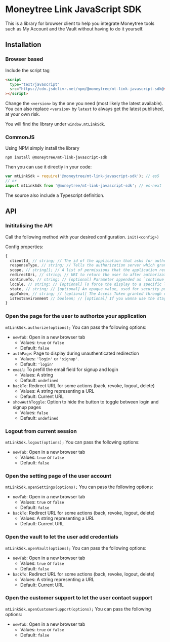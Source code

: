 # Moneytree Link JavaScript SDK

This is a library for browser client to help you integrate Moneytree tools such as My Account and the Vault without having to do it yourself.

## Installation

### Browser based

Include the script tag

```html
<script
  type="text/javascript"
  src="https://cdn.jsdelivr.net/npm/@moneytree/mt-link-javascript-sdk@<version>/dist/index.js"
></script>
```

Change the `<version>` by the one you need (most likely the latest available).
You can also replace `<version>` by `latest` to always get the latest published, at your own risk.

You will find the library under `window.mtLinkSdk`.

### CommonJS

Using NPM simply install the library

```shell
npm install @moneytree/mt-link-javascript-sdk
```

Then you can use it directly in your code:

```js
var mtLinkSdk = require('@moneytree/mt-link-javascript-sdk'); // es5
// or
import mtLinkSdk from '@moneytree/mt-link-javascript-sdk'; // es-next
```

The source also include a Typescript definition.

## API

### Inititalising the API

Call the following method with your desired configuration.
`init(<config>)`

Config properties:

```js
{
  clientId, // string; // The id of the application that asks for authorization.
  responseType, // string; // Tells the authorization server which grant to execute (e.g.: code).
  scope, // string[]; // A list of permissions that the application requires.
  redirectUri, // string; // URI to return the user to after authorization is complete.
  continueTo, // string; // [optional] Parameter appended as `continue` to the `redirectUri`.
  locale, // string; // [optional] To force the display to a specific language (e.g.: en-AU).
  state, // string; // [optional] An opaque value, used for security purposes. If this request parameter is set in the request, then it is returned to the application as part of the redirect_uri.
  appToken, // string; // [optional] The Access Token granted through oauth
  isTestEnvironment // boolean; // [optional] If you wanna use the staging or production environment
}
```

### Open the page for the user to authorize your application

`mtLinkSdk.authorize(options);`
You can pass the following options:

- `newTab`: Open in a new browser tab
  - Values: `true` or `false`
  - Default: `false`
- `authPage`: Page to display during unauthenticated redirection
  - Values: `'login'` or `'signup'`.
  - Default: `'login'`
- `email`: To prefill the email field for signup and login
  - Values: A string
  - Default: `undefined`
- `backTo`: Redirect URL for some actions (back, revoke, logout, delete)
  - Values: A string representing a URL
  - Default: Current URL
- `showAuthToggle`: Option to hide the button to toggle between login and signup pages
  - Values: `false`
  - Default: `undefined`

### Logout from current session

`mtLinkSdk.logout(options);`
You can pass the following options:

- `newTab`: Open in a new browser tab
  - Values: `true` or `false`
  - Default: `false`

### Open the setting page of the user account

`mtLinkSdk.openSettings(options);`
You can pass the following options:

- `newTab`: Open in a new browser tab
  - Values: `true` or `false`
  - Default: `false`
- `backTo`: Redirect URL for some actions (back, revoke, logout, delete)
  - Values: A string representing a URL
  - Default: Current URL

### Open the vault to let the user add credentials

`mtLinkSdk.openVault(options);`
You can pass the following options:

- `newTab`: Open in a new browser tab
  - Values: `true` or `false`
  - Default: `false`
- `backTo`: Redirect URL for some actions (back, revoke, logout, delete)
  - Values: A string representing a URL
  - Default: Current URL

### Open the customer support to let the user contact support

`mtLinkSdk.openCustomerSupport(options);`
You can pass the following options:

- `newTab`: Open in a new browser tab
  - Values: `true` or `false`
  - Default: `false`
